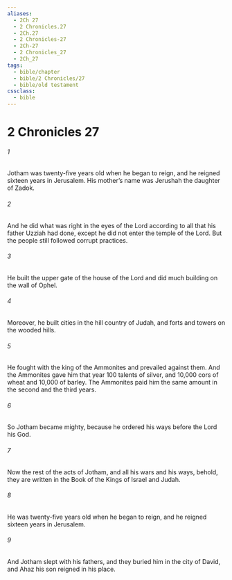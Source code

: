 ```yaml
---
aliases:
  - 2Ch 27
  - 2 Chronicles.27
  - 2Ch.27
  - 2 Chronicles-27
  - 2Ch-27
  - 2 Chronicles_27
  - 2Ch_27
tags:
  - bible/chapter
  - bible/2 Chronicles/27
  - bible/old testament
cssclass:
  - bible
---
```


# 2 Chronicles 27

###### 1
Jotham was twenty-five years old when he began to reign, and he reigned sixteen years in Jerusalem. His mother’s name was Jerushah the daughter of Zadok.
###### 2
And he did what was right in the eyes of the Lord according to all that his father Uzziah had done, except he did not enter the temple of the Lord. But the people still followed corrupt practices.
###### 3
He built the upper gate of the house of the Lord and did much building on the wall of Ophel.
###### 4
Moreover, he built cities in the hill country of Judah, and forts and towers on the wooded hills.
###### 5
He fought with the king of the Ammonites and prevailed against them. And the Ammonites gave him that year 100 talents of silver, and 10,000 cors of wheat and 10,000 of barley. The Ammonites paid him the same amount in the second and the third years.
###### 6
So Jotham became mighty, because he ordered his ways before the Lord his God.
###### 7
Now the rest of the acts of Jotham, and all his wars and his ways, behold, they are written in the Book of the Kings of Israel and Judah.
###### 8
He was twenty-five years old when he began to reign, and he reigned sixteen years in Jerusalem.
###### 9
And Jotham slept with his fathers, and they buried him in the city of David, and Ahaz his son reigned in his place.


